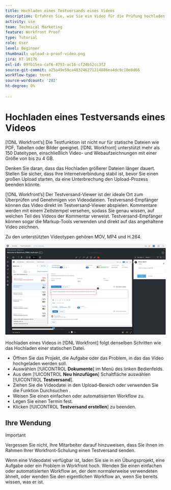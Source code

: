 ```yaml
---
title: Hochladen eines Testversands eines Videos
description: Erfahren Sie, wie Sie ein Video für die Prüfung hochladen in [!DNL  Workfront].
activity: use
team: Technical Marketing
feature: Workfront Proof
type: Tutorial
role: User
level: Beginner
thumbnail: upload-a-proof-video.png
jira: KT-10176
exl-id: 09fb15ea-caf6-4793-ac16-cf24b52cc3f2
source-git-commit: a25a49e59ca483246271214886ea4dc9c10e8d66
workflow-type: tm+mt
source-wordcount: '282'
ht-degree: 0%

---
```


# Hochladen eines Testversands eines Videos

[!DNL Workfront’s] Die Testfunktion ist nicht nur für statische Dateien wie PDF, Tabellen oder Bilder geeignet. [!DNL Workfront] unterstützt mehr als 150 Dateitypen, einschließlich Video- und Webaufzeichnungen mit einer Größe von bis zu 4 GB.

Denken Sie daran, dass das Hochladen größerer Dateien länger dauert. Stellen Sie sicher, dass Ihre Internetverbindung stabil ist, bevor Sie einen großen Upload starten, da eine Unterbrechung den Upload-Prozess beenden könnte.

<!-- For a complete list of uploadable file types, see the article, Supported proofing file types. -->

[!DNL Workfront’s] Der Testversand-Viewer ist der ideale Ort zum Überprüfen und Genehmigen von Videodateien. Testversand-Empfänger können das Video direkt im Testversand-Viewer abspielen. Kommentare werden mit einem Zeitstempel versehen, sodass Sie genau wissen, auf welchen Teil des Videos der Kommentar verweist. Testversand-Empfänger können sogar die Markup-Tools verwenden und direkt auf das angehaltene Video zeichnen.

Zu den unterstützten Videotypen gehören MOV, MP4 und H.264. <!-- Check the supported file types list to make sure the video type you use is compatible with Workfront’s proofing features.-->

![Ein Bild mit Markup in einer Videotestdatei.](assets/upload-a-proof-of-a-video.png)

Hochladen eines Videos in [!DNL Workfront] folgt denselben Schritten wie das Hochladen einer statischen Datei.

* Öffnen Sie das Projekt, die Aufgabe oder das Problem, in das das Video hochgeladen werden soll.
* Auswählen [!UICONTROL **Dokumente**] im Menü des linken Bedienfelds.
* Aus dem [!UICONTROL **Neu hinzufügen**] Schaltfläche auswählen [!UICONTROL **Testversand**].
* Ziehen Sie die Videodatei in den Upload-Bereich oder verwenden Sie die Funktion Durchsuchen .
* Weisen Sie einen einfachen oder automatisierten Workflow zu.
* Legen Sie einen Termin fest.
* Klicken [!UICONTROL **Testversand erstellen**] zu beenden.

## Ihre Wendung

>[!IMPORTANT]
>
>Vergessen Sie nicht, Ihre Mitarbeiter darauf hinzuweisen, dass Sie ihnen im Rahmen Ihrer Workfront-Schulung einen Testversand senden.


Wenn eine Videodatei verfügbar ist, laden Sie sie in ein Übungsprojekt, eine Aufgabe oder ein Problem in Workfront hoch. Wenden Sie einen einfachen oder automatisierten Workflow an, der dem normalerweise verwendeten ähnelt, oder wenden Sie den eigentlichen Workflow an, wenn Sie bereits wissen, was er ist.

